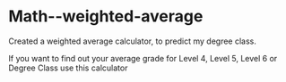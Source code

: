 # Math--weighted-average
Created a weighted average calculator, to predict my degree class. 



If you want to find out your average grade for Level 4, Level 5, Level 6 or Degree Class use this calculator
